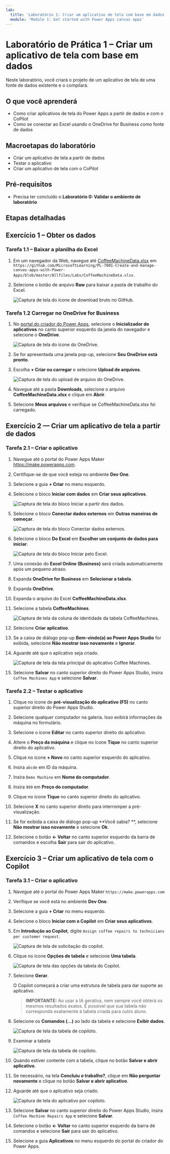```yaml
---
lab:
  title: 'Laboratório 1: Criar um aplicativo de tela com base em dados'
  module: 'Module 1: Get started with Power Apps canvas apps'
---
```


# Laboratório de Prática 1 – Criar um aplicativo de tela com base em dados

Neste laboratório, você criará o projeto de um aplicativo de tela de uma fonte de dados existente e o compilará.

## O que você aprenderá

- Como criar aplicativos de tela do Power Apps a partir de dados e com o CoPilot
- Como se conectar ao Excel usando o OneDrive for Business como fonte de dados

## Macroetapas do laboratório

- Criar um aplicativo de tela a partir de dados
- Testar o aplicativo
- Criar um aplicativo de tela com o CoPilot
  
## Pré-requisitos

- Precisa ter concluído o **Laboratório 0: Validar o ambiente de laboratório**

## Etapas detalhadas

## Exercício 1 – Obter os dados

### Tarefa 1.1 – Baixar a planilha do Excel

1. Em um navegador da Web, navegue até [CoffeeMachineData.xlsx](https://github.com/MicrosoftLearning/PL-7001-Create-and-manage-canvas-apps-with-Power-Apps/blob/master/Allfiles/Labs/CoffeeMachineData.xlsx) em `https://github.com/MicrosoftLearning/PL-7001-Create-and-manage-canvas-apps-with-Power-Apps/blob/master/Allfiles/Labs/CoffeeMachineData.xlsx`.

1. Selecione o botão de arquivo **Raw** para baixar a pasta de trabalho do Excel.

    ![Captura de tela do ícone de download bruto no GitHub.](../media/raw-download.png)

### Tarefa 1.2 Carregar no OneDrive for Business

1. No [portal do criador do Power Apps](https://make.powerapps.com), selecione o **Inicializador de aplicativos** no canto superior esquerdo da janela do navegador e selecione o **OneDrive**.

    ![Captura de tela do ícone do OneDrive.](../media/select-onedrive.png)

1. Se for apresentada uma janela pop-up, selecione **Seu OneDrive está pronto**.

1. Escolha **+ Criar ou carregar** e selecione **Upload de arquivos**.

    ![Captura de tela do upload de arquivo do OneDrive.](../media/select-onedrive-upload.png)

1. Navegue até a pasta **Downloads**, selecione o arquivo **CoffeeMachineData.xlsx** e clique em **Abrir**.

1. Selecione **Meus arquivos** e verifique se CoffeeMachineData.xlsx foi carregado.

## Exercício 2 — Criar um aplicativo de tela a partir de dados

### Tarefa 2.1 – Criar o aplicativo

1. Navegue até o portal do Power Apps Maker <https://make.powerapps.com>.

1. Certifique-se de que você esteja no ambiente **Dev One**.

1. Selecione a guia **+ Criar** no menu esquerdo.

1. Selecione o bloco **Iniciar com dados** em **Criar seus aplicativos**.

    ![Captura de tela do bloco Iniciar a partir dos dados.](../media/start-with-data.png)

1. Selecione o bloco **Conectar dados externos** em **Outras maneiras de começar**.

    ![Captura de tela do bloco Conectar dados externos.](../media/connect-external-data.png)

1. Selecione o bloco **Do Excel** em **Escolher um conjunto de dados para iniciar**.

    ![Captura de tela do bloco Iniciar pelo Excel.](../media/from-excel.png)

1. Uma conexão do **Excel Online (Business)** será criada automaticamente após um pequeno atraso.

1. Expanda **OneDrive for Business** em **Selecionar a tabela**.

1. Expanda **OneDrive**.

1. Expanda o arquivo do Excel **CoffeeMachineData.xlsx**.

1. Selecione a tabela **CoffeeMachines**.

    ![Captura de tela da coluna de identidade da tabela CoffeeMachines.](../media/coffeemachines-table.png)

1. Selecione **Criar aplicativo**.

1. Se a caixa de diálogo pop-up **Bem-vindo(a) ao Power Apps Studio** for exibida, selecione **Não mostrar isso novamente** e **Ignorar**.

1. Aguarde até que o aplicativo seja criado.

    ![Captura de tela da tela principal do aplicativo Coffee Machines.](../media/coffee-machines-app.png)

1. Selecione **Salvar** no canto superior direito do Power Apps Studio, insira `Coffee Machines App` e selecione **Salvar**.

### Tarefa 2.2 – Testar o aplicativo

1. Clique no ícone de **pré-visualização do aplicativo (F5)** no canto superior direito do Power Apps Studio.

1. Selecione qualquer computador na galeria. Isso exibirá informações da máquina no formulário.

1. Selecione o ícone **Editar** no canto superior direito do aplicativo.

1. Altere o **Preço da máquina** e clique no ícone **Tique** no canto superior direito do aplicativo.

1. Clique no ícone **+ Novo** no canto superior esquerdo do aplicativo.

1. Insira `abcde` em ID da máquina.

1. Insira `Demo Machine` em **Nome do computador**.

1. Insira `999` em **Preço do computador**.

1. Clique no ícone **Tique** no canto superior direito do aplicativo.

1. Selecione **X** no canto superior direito para interromper a pré-visualização.

1. Se for exibida a caixa de diálogo pop-up **Você sabia? **, selecione **Não mostrar isso novamente** e selecione **Ok**.

1. Selecione o botão **<- Voltar** no canto superior esquerdo da barra de comandos e escolha **Sair** para sair do aplicativo.

## Exercício 3 – Criar um aplicativo de tela com o Copilot

### Tarefa 3.1 – Criar o aplicativo

1. Navegue até o portal do Power Apps Maker `https://make.powerapps.com`

1. Verifique se você está no ambiente **Dev One**.

1. Selecione a guia **+ Criar** no menu esquerdo.

1. Selecione o bloco **Iniciar com o Copilot** em **Criar seus aplicativos**.

1. Em **Introdução ao Copilot**, digite `Assign coffee repairs to technicians per customer request`.

    ![Captura de tela de solicitação do copilot.](../media/copilot-prompt.png)

1. Clique no ícone **Opções de tabela** e selecione **Uma tabela**.

    ![Captura de tela das opções da tabela do Copilot.](../media/copilot-table-options.png)

1. Selecione **Gerar**.

    O Copilot começará a criar uma estrutura de tabela para dar suporte ao aplicativo.

    > **IMPORTANTE:** Ao usar a IA gerativa, nem sempre você obterá os mesmos resultados exatos. É possível que sua tabela não corresponda exatamente à tabela criada para outro aluno.

1. Selecione os **Comandos (...)** ao lado da tabela e selecione **Exibir dados**.

    ![Captura de tela da tabela de copiloto.](../media/copilot-table-view-data.png)

1. Examinar a tabela

    ![Captura de tela da tabela de copiloto.](../media/copilot-table.png)

1. Quando estiver contente com a tabela, clique no botão **Salvar e abrir aplicativo**.

1. Se necessário, na tela **Concluiu o trabalho?**, clique em **Não perguntar novamente** e clique no botão **Salvar e abrir aplicativo**.

1. Aguarde até que o aplicativo seja criado.

    ![Captura de tela do aplicativo por copiloto.](../media/copilot-app.png)

1. Selecione **Salvar** no canto superior direito do Power Apps Studio, insira `Coffee Machine Repairs App` e selecione **Salvar**.

1. Selecione o botão **<- Voltar** no canto superior esquerdo da barra de comandos e selecione **Sair** para sair do aplicativo.

1. Selecione a guia **Aplicativos** no menu esquerdo do portal do criador do Power Apps.

